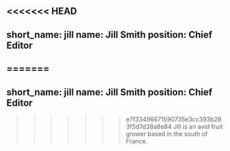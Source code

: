 <<<<<<< HEAD
---
short_name: jill
name: Jill Smith
position: Chief Editor
---
=======
---
short_name: jill
name: Jill Smith
position: Chief Editor
---
>>>>>>> e7f33496671590735e3cc393b283f5d7d38a8e84
Jill is an avid fruit grower based in the south of France.